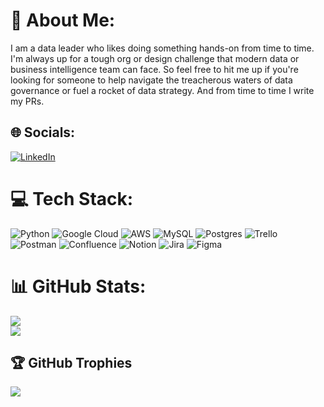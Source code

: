 # 💫 About Me:
I am a data leader who likes doing something hands-on from time to time. I'm always up for a tough org or design challenge that modern data or business intelligence team can face. So feel free to hit me up if you're looking for someone to help navigate the treacherous waters of data governance or fuel a rocket of data strategy. And from time to time I write my PRs.

## 🌐 Socials:
[![LinkedIn](https://img.shields.io/badge/LinkedIn-%230077B5.svg?logo=linkedin&logoColor=white)](https://linkedin.com/in/aanovik) 

# 💻 Tech Stack:
![Python](https://img.shields.io/badge/python-3670A0?style=for-the-badge&logo=python&logoColor=ffdd54) ![Google Cloud](https://img.shields.io/badge/Google%20Cloud-%234285F4.svg?style=for-the-badge&logo=google-cloud&logoColor=white) ![AWS](https://img.shields.io/badge/AWS-%23FF9900.svg?style=for-the-badge&logo=amazon-aws&logoColor=white) ![MySQL](https://img.shields.io/badge/mysql-%2300f.svg?style=for-the-badge&logo=mysql&logoColor=white) ![Postgres](https://img.shields.io/badge/postgres-%23316192.svg?style=for-the-badge&logo=postgresql&logoColor=white) ![Trello](https://img.shields.io/badge/Trello-%23026AA7.svg?style=for-the-badge&logo=Trello&logoColor=white) ![Postman](https://img.shields.io/badge/Postman-FF6C37?style=for-the-badge&logo=postman&logoColor=white) ![Confluence](https://img.shields.io/badge/confluence-%23172BF4.svg?style=for-the-badge&logo=confluence&logoColor=white) ![Notion](https://img.shields.io/badge/Notion-%23000000.svg?style=for-the-badge&logo=notion&logoColor=white) ![Jira](https://img.shields.io/badge/jira-%230A0FFF.svg?style=for-the-badge&logo=jira&logoColor=white) 	![Figma](https://img.shields.io/badge/figma-%23F24E1E.svg?style=for-the-badge&logo=figma&logoColor=white)

# 📊 GitHub Stats:
![](https://github-readme-stats.vercel.app/api?username=alex-bizjedi&theme=default&hide_border=false&include_all_commits=false&count_private=false)<br/>
![](https://github-readme-streak-stats.herokuapp.com/?user=alex-bizjedi&theme=default&hide_border=false)<br/>

## 🏆 GitHub Trophies
![](https://github-profile-trophy.vercel.app/?username=alex-bizjedi&theme=nord&no-frame=false&no-bg=true&margin-w=4)

<!-- Proudly created with GPRM ( https://gprm.itsvg.in ) -->
